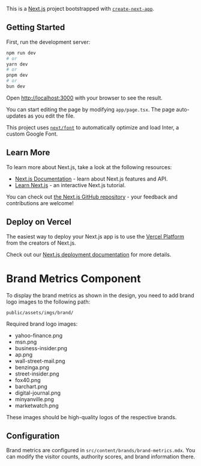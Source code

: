 This is a [Next.js](https://nextjs.org/) project bootstrapped with [`create-next-app`](https://github.com/vercel/next.js/tree/canary/packages/create-next-app).

## Getting Started

First, run the development server:

```bash
npm run dev
# or
yarn dev
# or
pnpm dev
# or
bun dev
```

Open [http://localhost:3000](http://localhost:3000) with your browser to see the result.

You can start editing the page by modifying `app/page.tsx`. The page auto-updates as you edit the file.

This project uses [`next/font`](https://nextjs.org/docs/basic-features/font-optimization) to automatically optimize and load Inter, a custom Google Font.

## Learn More

To learn more about Next.js, take a look at the following resources:

- [Next.js Documentation](https://nextjs.org/docs) - learn about Next.js features and API.
- [Learn Next.js](https://nextjs.org/learn) - an interactive Next.js tutorial.

You can check out [the Next.js GitHub repository](https://github.com/vercel/next.js/) - your feedback and contributions are welcome!

## Deploy on Vercel

The easiest way to deploy your Next.js app is to use the [Vercel Platform](https://vercel.com/new?utm_medium=default-template&filter=next.js&utm_source=create-next-app&utm_campaign=create-next-app-readme) from the creators of Next.js.

Check out our [Next.js deployment documentation](https://nextjs.org/docs/deployment) for more details.

# Brand Metrics Component

To display the brand metrics as shown in the design, you need to add brand logo images to the following path:

```
public/assets/imgs/brand/
```

Required brand logo images:
- yahoo-finance.png
- msn.png
- business-insider.png
- ap.png
- wall-street-mail.png
- benzinga.png
- street-insider.png
- fox40.png
- barchart.png
- digital-journal.png
- minyanville.png
- marketwatch.png

These images should be high-quality logos of the respective brands.

## Configuration

Brand metrics are configured in `src/content/brands/brand-metrics.mdx`. You can modify the visitor counts, authority scores, and brand information there.
